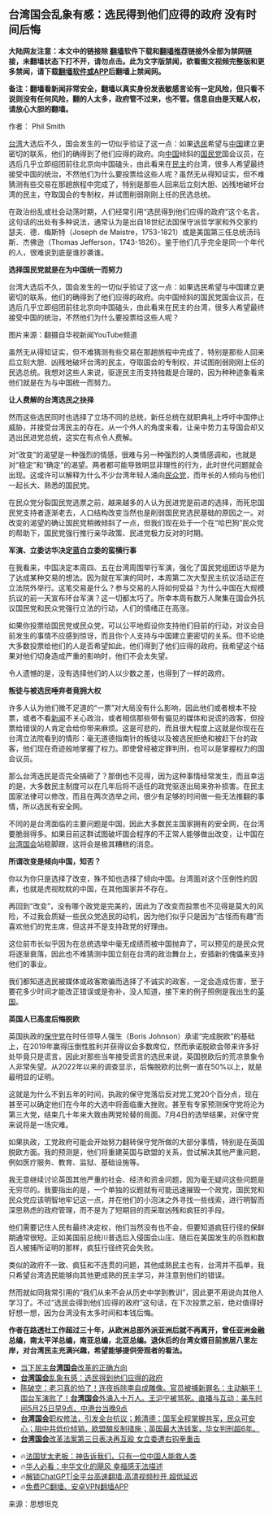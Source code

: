  <!-- 面包屑导航 --> <h2>台湾国会乱象有感：选民得到他们应得的政府 没有时间后悔</h2> <p class="notice"><b>大陆网友注意：本文中的链接除 <a href="https://github.com/bannedbook/fanqiang" >翻墙</a>软件下载和<a href="https://github.com/killgcd/justmysocks/blob/master/README.md">翻墙推荐</a>链接外全部为禁网链接，未翻墙状态下打不开，请勿点击。此为文字版禁闻，欲看图文视频完整版和更多禁闻，请下载<a href="https://github.com/bannedbook/fanqiang">翻墙软件或APP</a>后翻墙上禁闻网。</p><p>备注：翻墙看新闻非常安全，翻墙以真实身份发表敏感言论有一定风险，但只看不说则没有任何风险，翻的人太多，政府管不过来，也不管。信息自由是天赋人权，请放心大胆的翻墙。</b></p>  <div class="entry"> <p>作者： Phil Smith </p> <p id="summary"><a href="https://www.bannedbook.org/bnews/tag/%e5%8f%b0%e6%b9%be/" class="st_tag internal_tag" rel="tag" title="标签 台湾 下的日志">台湾</a>大选后不久，国会发生的一切似乎验证了这一点：如果<a href="https://www.bannedbook.org/bnews/tag/%E9%80%89%E6%B0%91/" class="st_tag internal_tag" rel="tag" title="标签 选民 下的日志">选民</a>希望与<span class='wp_keywordlink_affiliate'><a href="https://www.bannedbook.org/" title="中国" target="_blank">中国</a></span>建立更密切的联系，他们的确得到了他们应得的政府。向<a href="https://www.bannedbook.org/bnews/tag/%E4%B8%AD%E5%9B%BD/" class="st_tag internal_tag" rel="tag" title="标签 中国 下的日志">中国</a>倾斜的<a href="https://www.bannedbook.org/bnews/tag/%e5%9b%bd%e6%b0%91%e5%85%9a/" class="st_tag internal_tag" rel="tag" title="标签 国民党 下的日志">国民党</a>国会议员，在选后几乎立即组团前往北京向中国磕头，由此看来在<a href="https://www.bannedbook.org/bnews/tag/%e6%b0%91%e4%b8%bb/" class="st_tag internal_tag" rel="tag" title="标签 民主 下的日志">民主</a>的台湾，很多人希望最终接受中国的统治，不然他们为什么要投票给这些人呢？虽然无从得知证实，但不难猜测有些交易在那趟旅程中完成了，特别是那些人回来后立刻大胆、凶残地破坏台湾的民主，夺取国会的专制权，并试图削弱刚刚上任的民选总统。</p> <p>在政治纷乱或社会动荡时期，人们经常引用“选民得到他们应得的政府”这个名言。这句话的出处有多种说法，通常认为是出自18世纪法国保守派哲学家和外交家约瑟夫．德．梅斯特（Joseph de Maistre，1753-1821）或是美国第三任总统汤玛斯．杰佛逊（Thomas Jefferson，1743-1826）。鉴于他们几乎完全是同一个年代的人，很难说到底是谁抄袭谁。</p> <p><strong>选择国民党就是在为中国统一而努力</strong></p> <p>台湾大选后不久，国会发生的一切似乎验证了这一点：如果选民希望与中国建立更密切的联系，他们的确得到了他们应得的政府。向中国倾斜的国民党国会议员，在选后几乎立即组团前往北京向中国磕头，由此看来在民主的台湾，很多人希望最终接受中国的统治，不然他们为什么要投票给这些人呢？</p> <p>图片来源：翻摄自华视新闻YouTube频道</p> <p>虽然无从得知证实，但不难猜测有些交易在那趟旅程中完成了，特别是那些人回来后立刻大胆、凶残地破坏台湾的民主，夺取国会的专制权，并试图削弱刚刚上任的民选总统。我想对这些人来说，驱逐民主而支持独裁是合理的，因为种种迹象看来他们就是在为与中国统一而努力。</p> <p><strong>让人费解的台湾选民之抉择</strong></p>  <p>然而这些选民同时也选择了立场不同的总统，新任总统在就职典礼上呼吁中国停止威胁，并接受台湾民主的存在。从一个外人的角度来看，让亲中势力主导国会却又选出民进党总统，这实在有点令人费解。</p> <p>对“改变”的渴望是一种强烈的情感，很难与另一种强烈的人类情感调和，也就是对“稳定”和“确定”的渴望。两者都可能导致明显非理性的行为，此时世代问题就会出现。这或许可以解释为什么不少台湾年轻人涌向<a href="https://www.bannedbook.org/bnews/tag/%E6%B0%91%E4%BC%97%E5%85%9A/" class="st_tag internal_tag" rel="tag" title="标签 民众党 下的日志">民众党</a>，而年长的人倾向与他们一起长大、熟悉的国民党。</p> <p>在民众党分裂国民党选票之前，越来越多的人认为民进党是前进的选择，而死忠国民党支持者逐渐老去，人口结构改变当然也是削弱国民党选民基础的原因之一。对改变的渴望的确让国民党稍微倾斜了一点，但我们现在处于一个在“哈巴狗”民众党的帮助下，国民党强行推行亲华政策、民进党极力反对的时期。</p> <p><strong>军演、立委访华决定蓝白立委的蛮横行事</strong></p> <p>在我看来，中国决定本周四、五在台湾周围举行军演，强化了国民党组团访华是为了达成某种交易的想法。因为就在军演的同时，本周第二次大型民主抗议活动正在立法院外举行。这笔交易是什么？参与交易的人将如何受益？为什么中国在大规模抗议的前一天宣布环台军演？这一切都太巧了。所幸本周有数万人聚集在国会外抗议国民党和民众党强行立法的行动，人们的情绪正在高涨。</p> <p>如果你投票给国民党或民众党，可以公平地假设你支持他们目前的行动，对议会目前发生的事情不应感到惊讶，而且你个人支持与中国建立更密切的关系。但不论绝大多数投票给他们的人是否希望如此，他们得到了他们应得的政府。我希望这个结果对他们切身造成严重的影响时，他们不会太失望。</p> <p>令人遗憾的是，没有选择他们的人以少数之差，也得到了一样的政府。</p> <p><strong>叛徒与被选民唾弃者竟拥大权</strong></p>  <p>许多人认为他们微不足道的“一票”对大局没有什么影响，因此他们或者根本不投票，或者不看<span class='wp_keywordlink_affiliate'><a href="https://www.bannedbook.org/" title="新闻">新闻</a></span>不关心政治，或者相信那些带有偏见的媒体和说谎的政客，但投票给错误的人肯定会给你带来麻烦。这是可悲的，而且很大程度上这就是你现在在台湾立法院看到的情形：毫无道德指南针的叛徒以及被选民拒绝和被赶下台的政客，他们现在奇迹般地掌握了权力。即使曾经被定罪判刑，也可以是掌握权力的国会议员。</p> <p>那么台湾选民是否完全搞砸了？那倒也不见得，因为这种事情经常发生，而且幸运的是，大多数民主制度可以在几年后将不适任的政党驱逐出局来弥补损害。在民主国家法律可以修改，而且在两次选举之间，很少有足够的时间做一些无法推翻的事情，所以选民有安全网。</p> <p>不同的是台湾面临的主要问题是中国，因此大多数民主国家拥有的安全网，在台湾要脆弱得多。如果目前这群试图破坏国会程序的不正常人能够做出改变，让中国在<a href="https://www.bannedbook.org/bnews/tag/%E5%8F%B0%E6%B9%BE%E5%9B%BD%E4%BC%9A/" class="st_tag internal_tag" rel="tag" title="标签 台湾国会 下的日志">台湾国会</a>站稳脚跟，这将会是极其糟糕的消息。</p> <p><strong>所谓改变是倾向中国，知否？</strong></p> <p>你以为你只是选择了改变，殊不知也选择了倾向中国。台湾面对这个压倒性的因素，也就是虎视眈眈的中国，在其他国家并不存在。</p> <p>再回到“改变”，没有哪个政党是完美的，因此为了改变而投票也不见得是莫大的风险，不过我会质疑一些民众党选民的动机，因为他们似乎只是因为“古怪而有趣”而喜欢他们的党主席，但这并不是支持政党的好理由。</p> <p>这位前市长似乎因为在总统选举中毫无成绩而被中国抛弃了，可以预见的是民众党将逐渐衰落，因此也不难猜测中国立刻在台湾的政治舞台上，安插新的傀儡来支持他们的事业。</p> <p>我们都知道选民被媒体或政客欺骗而选择了不诚实的政客，一定会造成伤害，至于要花多少时间才能改正错误或是弥补，没人知道，接下来的例子照例是我出生的<a href="https://www.bannedbook.org/bnews/tag/%e8%8b%b1%e5%9b%bd/" class="st_tag internal_tag" rel="tag" title="标签 英国 下的日志">英国</a>。</p>  <p><strong>英国人已高度后悔脱欧</strong></p> <p>英国执政的<a href="https://www.bannedbook.org/bnews/tag/%e4%bf%9d%e5%ae%88%e5%85%9a/" class="st_tag internal_tag" rel="tag" title="标签 保守党 下的日志">保守党</a>在时任领导人强生（Boris Johnson）承诺“完成脱欧”的基础上，在2019年赢得压倒性胜利并获得议会多数席位，然而承诺脱欧会带来许多好处毕竟只是谎言，因此对那些当年接受谎言的选民来说，英国脱欧后的荒凉景象令人非常失望。从2022年以来的调查显示，后悔脱欧的比例一直在50%以上，就是最明显的证明。</p> <p>这就是为什么不到五年的时间，执政的保守党落后反对党工党20个百分点，现在甚至可以确定他们在今年的大选中将面临重大挫败。甚至有专家预测保守党将沦为第三大党，结束几十年来大致由两党轮替的局面。7月4日的选举结果，对保守党来说将是一场灾难。</p> <p>如果执政，工党政府可能会开始努力翻转保守党所做的大部分事情，特别是在英国脱欧方面。我的预测是，他们将重建英国与欧盟的关系，尝试解决其他严重问题，例如医疗服务、教育、监狱、基础设施等。</p> <p>我无意继续讨论英国其他严重的社会、经济和资金问题，因为毫无疑问这些问题是无穷尽的。我要指出的是，一个单独的议题就有可能迅速摧毁一个政党，国民党和民众党应该明智地牢记这一点，并在他们的小泡沫之外寻找一些线索，进行明智而深思熟虑的政府管理，而不是为了短期目的而采取凶残和疯狂的手段。</p> <p>他们需要记住人民有最终决定权，他们当然没有也不会，但要知道疯狂行径的保鲜期通常很短。正如美国前总统川普选后入侵国会山庄、随后在美国发生的杀戮和数百人被捕所证明的那样，疯狂行径终究会失败。</p> <p>类似的政府不一致、疯狂和不连贯的问题，其他成熟民主也有，台湾并不孤单，我只希望台湾选民能够向其他更成熟的民主学习，并注意到他们的错误。</p> <p>然而就如同我常引用的“我们从来不会从历史中学到教训”，因此更不用说向其他人学习了。不过“选民会得到他们应得的政府”这句话，在下次投票之前，绝对值得好好想一想，因为台湾没有太多时间和本钱后悔。</p>  <p><strong>作者在路透社工作超过三十年，从欧洲总部外派亚洲后就不再离开，曾任亚洲金融总编，南太平洋总编，南亚总编，北亚总编。退休后的台湾女婿目前旅居八里左岸，对台湾民主充满兴趣，希望能够提供旁观者的看法。</strong></p> <!--<div id="taboola-mid-1"></div>--><ul class='op-related-articles' title='相关阅读'> <li><a href='https://www.bannedbook.org/bnews/baitai/20240527/2041855.html' target='_blank'>当下民主<b>台湾国会</b>改革的正确方向</a></li> <li><a href='https://www.bannedbook.org/bnews/baitai/20240527/2041843.html' target='_blank'><b>台湾国会</b>乱象有感：选民得到他们应得的政府</a></li> <li><a href='https://www.bannedbook.org/bnews/sohnews/20240525/2041363.html' target='_blank'>陈破空：老习真的怕了！连夜拆除李自成雕像。官员被捕新罪名：主动躺平！围台军演败了！<b>台湾国会</b>外涌入十万人。王沪宁被骂死。直播与互动：美东时间5月25日早9点、中港台当晚9点</a></li> <li><a href='https://www.bannedbook.org/bnews/sohnews/20240525/2041129.html' target='_blank'><b>台湾国会</b>职权修法，引发全台抗议；赖清德：国军全程掌握共军，民众可安心；阻中共低价倾销，欧盟酿反制措施；英国最大洗钱案，华女判刑超6年。</a></li> <li><a href='https://www.bannedbook.org/bnews/headline/20240525/2041026.html' target='_blank'><b>台湾国会</b>改革法案第三日表决再互殴 女立委遭右钩拳重击</a></li> </ul> <ul class="texttj"> <li>🔥<a href="https://www.bannedbook.org/bnews/ssgc/20230219/1850782.html" target="_blank">法国犹太老板：神告诉我们，只有一位中国人能救人类</a></li> <li>🔥<a href="https://www.bannedbook.org/bnews/comments/20220220/1694796.html" target="_blank">华人必看：中华文化的飓风 幸福感无法描述</a></li> <li>🔥<a href="https://github.com/bannedbook/fanqiang/wiki/V2ray%E6%9C%BA%E5%9C%BA" target="_blank">解锁ChatGPT|全平台高速翻墙:高清视频秒开,超低延迟</a></li> <li>🔥<a href="https://github.com/bannedbook/fanqiang/wiki/%E7%A6%81%E9%97%BB%E7%BD%91%E5%AE%89%E5%8D%93%E7%BF%BB%E5%A2%99%E6%96%B0%E9%97%BBAPP" target="_blank">免费PC翻墙、安卓VPN翻墙APP</a></li> </ul><p class="src-info">来源：思想坦克 </p><a name='sharetosocial'></a> <div style="margin-bottom:5px;padding-bottom:5px;clear:both"> <div id="archive-pix-1" class="banner-ads"> <!-- AuctionX Display platform tag START --> <div id="27602x728x90x621x_ADSLOT1" clicktrack="%%CLICK_URL_ESC%%"></div>  <!-- AuctionX Display platform tag END --> </div> <div id="archive-pix-2" class="banner-ads"> <!-- AuctionX Display platform tag START --> <div id="27556x300x250x621x_ADSLOT1" clicktrack="%%CLICK_URL_ESC%%" style="margin:0 auto;text-align:center"></div>  <!-- AuctionX Display platform tag END --> </div> </div>  <div id="archive-pix-1" class="banner-ads"> <!-- AuctionX Display platform tag START --> <div id="27603x728x90x621x_ADSLOT1" clicktrack="%%CLICK_URL_ESC%%"></div>  <!-- AuctionX Display platform tag END --> </div> </div><!--END ENTRY--> 